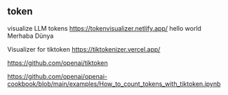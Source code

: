 ## token


visualize LLM tokens
https://tokenvisualizer.netlify.app/
hello world
Merhaba Dünya


Visualizer for tiktoken
https://tiktokenizer.vercel.app/

https://github.com/openai/tiktoken

https://github.com/openai/openai-cookbook/blob/main/examples/How_to_count_tokens_with_tiktoken.ipynb
